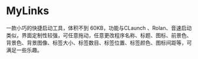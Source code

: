 # MyLinks
一款小巧的快捷启动工具，体积不到 60KB，功能与CLaunch 、Rolan、音速启动类似，界面定制性较强，可任意拖动，任意更改程序名称、标题、图标、前景色、背景色、背景图像、标签大小、标签数目、标签位置、标签颜色、图标间距等，可满足一些乐趣。
